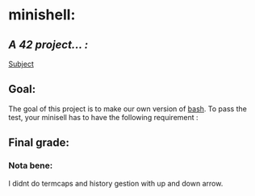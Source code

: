 # **minishell:** 
## ***A 42 project... :***
[Subject][1]
## Goal:

The goal of this project is to make our own version of [bash][2]. To pass the test, your minisell has to have the following requirement :



## Final grade:

### Nota bene:
I didnt do termcaps and history gestion with up and down arrow.


[1]: https://github.com/fleger42/minishell_liste/blob/master/minishell_pdf.pdf
[2]: https://www.gnu.org/savannah-checkouts/gnu/bash/manual/bash.html
